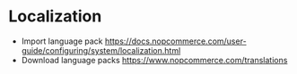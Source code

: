 # Localization

- Import language pack
  https://docs.nopcommerce.com/user-guide/configuring/system/localization.html
- Download language packs
  https://www.nopcommerce.com/translations

